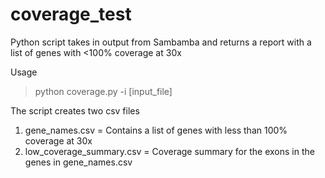 # coverage_test
Python script takes in output from Sambamba and returns a report with a list of genes with &lt;100% coverage at 30x

Usage 
> python coverage.py -i [input_file]

The script creates two csv files 

1. gene_names.csv = Contains a list of genes with less than 100% coverage at 30x
2. low_coverage_summary.csv = Coverage summary for the exons in the genes in gene_names.csv





